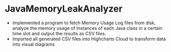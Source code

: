 # JavaMemoryLeakAnalyzer
 * Implemented a program to fetch Memory Usage Log files from disk, analyze the memory usage of Instances of each Java class in a certain time slot and output the results as CSV files.
 * Imported all generated CSV files into Highcharts Cloud to transform data into visual diagrams
